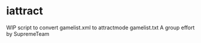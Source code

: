 # iattract
WIP script to convert gamelist.xml to attractmode gamelist.txt
A group effort by SupremeTeam
